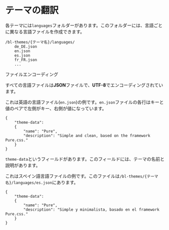 # テーマの翻訳
<!-- position: 2 -->

各テーマには`languages`フォルダーがあります。このフォルダーには、言語ごとに異なる言語ファイルを作成できます。

```
/bl-themes/{テーマ名}/languages/
	de_DE.json
	en.json
	es.json
	fr_FR.json
	...
```

<div class="note">
<div class="title">ファイルエンコーディング</div>
すべての言語ファイルは<b>JSON</b>ファイルで、<b>UTF-8</b>でエンコーディングされています。
</div>

これは英語の言語ファイル(`en.json`)の例です。`en.json`ファイルの各行はキーと値のペアで左側がキー、右側が値になっています。

```
{
	"theme-data":
	{
		"name": "Pure",
		"description": "Simple and clean, based on the framework Pure.css."
	}
}
```

`theme-data`というフィールドがあります。このフィールドには、テーマの名前と説明があります。

これはスペイン語言語ファイルの例です。このファイルは`/bl-themes/{テーマ名}/languages/es.json`にあります。

```
{
	"theme-data":
	{
		"name": "Pure",
		"description": "Simple y minimalista, basado en el framework Pure.css."
	}
}
```
